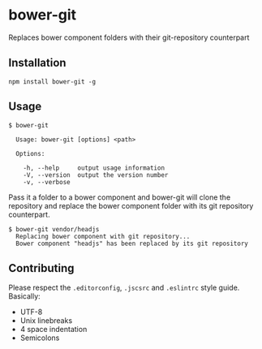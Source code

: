 # bower-git
Replaces bower component folders with their git-repository counterpart

## Installation

```
npm install bower-git -g
```

## Usage

```
$ bower-git

  Usage: bower-git [options] <path>

  Options:

    -h, --help     output usage information
    -V, --version  output the version number
    -v, --verbose
```

Pass it a folder to a bower component and bower-git will clone the repository and replace the bower component folder with its git repository counterpart.

```
$ bower-git vendor/headjs
  Replacing bower component with git repository...
  Bower component "headjs" has been replaced by its git repository
```

## Contributing

Please respect the `.editorconfig`, `.jscsrc` and `.eslintrc` style guide. Basically:

* UTF-8
* Unix linebreaks
* 4 space indentation
* Semicolons
